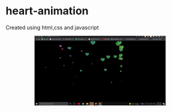 # heart-animation<br/>
Created using html,css and javascript
<p align="center">
 
  <img src="Screenshot (69).png" width="350" alt="accessibility text">
</p>
